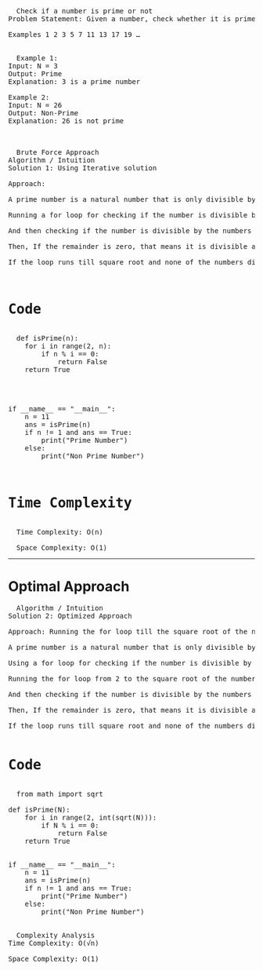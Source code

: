 <pre>
  Check if a number is prime or not
Problem Statement: Given a number, check whether it is prime or not. A prime number is a natural number that is only divisible by 1 and by itself.

Examples 1 2 3 5 7 11 13 17 19 …


  Example 1:
Input: N = 3
Output: Prime
Explanation: 3 is a prime number

Example 2:
Input: N = 26
Output: Non-Prime
Explanation: 26 is not prime



  Brute Force Approach
Algorithm / Intuition
Solution 1: Using Iterative solution

Approach: 

A prime number is a natural number that is only divisible by 1 and by itself. Examples 1 2 3 5 7 11 13 17 19 …

Running a for loop for checking if the number is divisible by a number from 2 to a number less than a given number.

And then checking if the number is divisible by the numbers from 2 to the number less than a given number

Then, If the remainder is zero, that means it is divisible and hence not a prime number.

If the loop runs till square root and none of the numbers divided it completely. So it is the Prime number.


<h1>Code</h1>
  def isPrime(n):
    for i in range(2, n):
        if n % i == 0:
            return False
    return True




if __name__ == "__main__":
    n = 11
    ans = isPrime(n)
    if n != 1 and ans == True:
        print("Prime Number")
    else:
        print("Non Prime Number")

  <h1>Time Complexity</h1>
  Time Complexity: O(n)

  Space Complexity: O(1)
</pre>


<hr>

<h1>Optimal Approach </h1>

<pre>
  Algorithm / Intuition
Solution 2: Optimized Approach

Approach: Running the for loop till the square root of the number

A prime number is a natural number that is only divisible by 1 and by itself. Examples 1 2 3 5 7 11 13 17 19 …

Using a for loop for checking if the number is divisible by a number from 2 to its square root.

Running the for loop from 2 to the square root of the number.

And then checking if the number is divisible by the numbers from 2 to its square root.

Then, If the remainder is zero, that means it is divisible and hence not a prime number.

If the loop runs till square root and none of the numbers divided it completely. So it is the Prime number.

<h1>Code</h1>
  from math import sqrt

def isPrime(N):
    for i in range(2, int(sqrt(N))):
        if N % i == 0:
            return False
    return True


if __name__ == "__main__":
    n = 11
    ans = isPrime(n)
    if n != 1 and ans == True:
        print("Prime Number")
    else:
        print("Non Prime Number")


  Complexity Analysis
Time Complexity: O(√n)

Space Complexity: O(1)
</pre>





